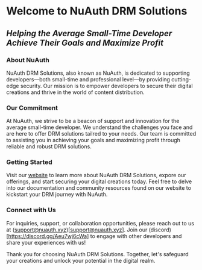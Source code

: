 # Welcome to NuAuth DRM Solutions
## <i>Helping the Average Small-Time Developer Achieve Their Goals and Maximize Profit</i>

### About NuAuth
NuAuth DRM Solutions, also known as NuAuth, is dedicated to supporting developers—both small-time and professional level—by providing cutting-edge security. Our mission is to empower developers to secure their digital creations and thrive in the world of content distribution.

### Our Commitment
At NuAuth, we strive to be a beacon of support and innovation for the average small-time developer. We understand the challenges you face and are here to offer DRM solutions tailred to your needs. Our team is committed to assisting you in achieving your goals and maximizing profit through reliable and robust DRM solutions.

### Getting Started
Visit our [website](https://nuauth.xyz) to learn more about NuAuth DRM Solutions, expore our offerings, and start securing your digital creations today. Feel free to delve into our documentation and community resources found on our website to kickstart your DRM journey with NuAuth.

### Connect with Us
For inquiries, support, or collaboration opportunities, please reach out to us at (support@nuauth.xyz)[support@nuauth.xyz]. Join our (discord)[https://discord.gg/Aeu7wj6cWa] to engage with other developers and share your experiences with us!

Thank you for choosing NuAuth DRM Solutions. Together, let's safeguard your creations and unlock your potential in the digital realm.
